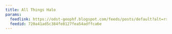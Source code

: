```yaml
---
title: All Things Halo
params:
  feedlink: https://odst-geophf.blogspot.com/feeds/posts/default?alt=rss
  feedid: 720a41ad5c384fe8127fea54adffca6e
---
```

